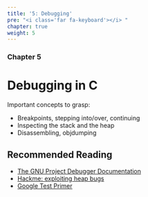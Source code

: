 ```yaml
---
title: '5: Debugging'
pre: "<i class='far fa-keyboard'></i> "
chapter: true
weight: 5
---
```


### Chapter 5

# Debugging in C

Important concepts to grasp:

- Breakpoints, stepping into/over, continuing
- Inspecting the stack and the heap
- Disassembling, objdumping


## Recommended Reading

- [The GNU Project Debugger Documentation](https://www.gnu.org/software/gdb/documentation/)
- [Hackme: exploiting heap bugs](https://tc.gtisc.gatech.edu/cs6265/2016/l/lab10-heap/README-tut.txt
)
- [Google Test Primer](https://github.com/google/googletest/blob/master/googletest/docs/primer.md)